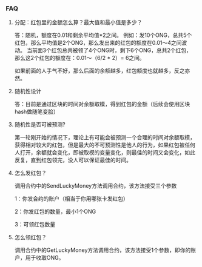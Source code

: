 ### FAQ

1. 分配：红包里的金额怎么算？最大值和最小值是多少？ 

   答：随机，额度在0.01和剩余平均值*2之间。 
   例如：发10个ONG，总共5个红包，那么平均值是2个ONG，那么发出来的红包的额度在0.01～4之间波动。 
   当前面3个红包总共被领了4个ONG时，剩下6个ONG，总共2个红包，那么这2个红包的额度在：0.01～（6/2 * 2）= 6之间。 

   如果前面的人手气不好，那么后面的余额越多，红包额度也就越多，反之亦然。

2. 随机性设计 

   答：目前是通过区块的时间对余额取模，得到红包的金额（后续会使用区块hash做随笔变脸）

3. 随机性是否可被预测?

   第一轮刚开始的情况下，理论上有可能会被预测一个合理的时间对余额取模，获得相对较大的红包，但是最大的不可预测性是他人的行为，如果红包被任何人打开，余额就会变化，即被取模的变量变化，则最佳的时间又会变化，如此反复，直到红包领完，没人可以保证最佳的时间。

4. 怎么发红包？

   调用合约中的SendLuckyMoney方法调用合约，该方法接受三个参数

   1：你发合约的账户（相当于你用哪张卡发红包）

   2：你发红包的数量，最小1个ONG

   3：可领红包数量

5. 怎么领红包？

   调用合约中的GetLuckyMoney方法调用合约，该方法接受1个参数，即你的账户，用于收取ONG。
